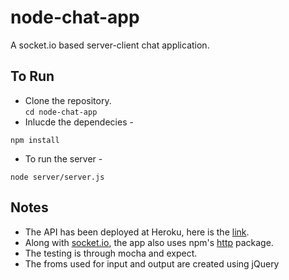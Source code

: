 # node-chat-app
A socket.io based server-client chat application.

## To Run 
* Clone the repository.  
 ``` cd node-chat-app ```
* Inlucde the dependecies - 
``` node
npm install
```
* To run the server - 
``` node
node server/server.js
```
## Notes  
* The API has been deployed at Heroku, here is the <a href = "https://lit-ocean-71769.herokuapp.com/"> link</a>.
* Along with <a href = "https://www.npmjs.com/package/socket.io">socket.io</a>, the app also uses npm's <a href = "https://www.npmjs.com/package/http">http</a> package.
* The testing is through mocha and expect.
* The froms used for input and output are created using jQuery
